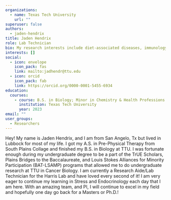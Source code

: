 ```yaml
---
organizations:
  - name: Texas Tech University
    url: ""
superuser: false
authors:
  - jaden-hendrix
title: Jaden Hendrix
role: Lab Technician
bio: My research interests include diet-associated diseases, immunology, and endocrinology
interests: []
social:
  - icon: envelope
    icon_pack: fas
    link: mailto:jadhendr@ttu.edu
  - icon: orcid
    icon_pack: fab
    link: https://orcid.org/0000-0001-5455-6934
education:
  courses:
    - course: B.S. in Biology; Minor in Chemistry & Health Professions
      institution: Texas Tech University
      year: 2023
email: ""
user_groups:
  - Researchers
---
```

Hey! My name is Jaden Hendrix, and I am from San Angelo, Tx but lived in Lubbock for most of my life. I got my A.S. in Pre-Physical Therapy from South Plains Collage and finished my B.S. in Biology at TTU. I was fortunate enough during my undergraduate degree to be a part of the TrUE Scholars, Plains Bridges to the Baccalaureate, and Louis Stokes Alliances for Minority Participation (BAT-LSAMP) programs that allowed me to do undergraduate research at TTU in Cancer Biology. I am currently a Research Aide/Lab Technician for the Harris Lab and have loved every second of it! I am very eager to continue my learning in Stress and Endocrinology each day that I am here. With an amazing team, and PI, I will continue to excel in my field and hopefully one day go back for a Masters or Ph.D.!
